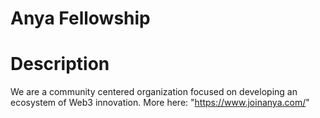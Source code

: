 # Anya Fellowship

# Description

We are a community centered organization focused on developing an ecosystem of Web3 innovation.
More here: "https://www.joinanya.com/"